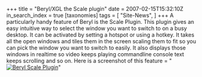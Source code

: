 +++
title = "Beryl/XGL the Scale plugin"
date = 2007-02-15T15:32:10Z
in_search_index = true
[taxonomies]
tags = [
"Site-News",
]
+++
A particularly handy feature of Beryl is the Scale Plugin. This plugin gives an easy intuitive way to select the window you want to switch to on a busy desktop. It can be activated by setting a hotspot or using a hotkey. It takes all the open windows and tiles them in the screen scaling them to fit so you can pick the window you want to switch to easily. It also displays those windows in realtime so video keeps playing commandline console text keeps scrolling and so on. Here is a screenshot of this feature = "<a class="imagelink" href="http://jeremy.marzhillstudios.com/wp-content/uploads/2007/02/Scale.png" title="Beryl Scale Plugin"><img id="image120" src="http://jeremy.marzhillstudios.com/wp-content/uploads/2007/02/Scale.thumbnail.png" alt="Beryl Scale Plugin" /></a>"
